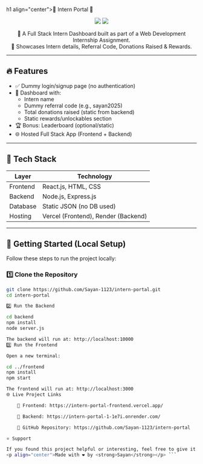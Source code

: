h1 align="center">🌟 Intern Portal 🌟</h1>

<p align="center">
  <img src="https://img.shields.io/badge/Status-Completed-brightgreen?style=flat-square"/>
  <img src="https://img.shields.io/github/license/Sayan-1123/intern-portal?style=flat-square"/>
</p>

<p align="center">
  🚀 A Full Stack Intern Dashboard built as part of a Web Development Internship Assignment.<br/>
  🎯 Showcases Intern details, Referral Code, Donations Raised & Rewards.
</p>

---

## 🔥 Features

- ✅ Dummy login/signup page (no authentication)
- 📄 Dashboard with:
  - Intern name
  - Dummy referral code (e.g., sayan2025)
  - Total donations raised (static from backend)
  - Static rewards/unlockables section
- 🏆 Bonus: Leaderboard (optional/static)
- 🌐 Hosted Full Stack App (Frontend + Backend)

---

## 🧰 Tech Stack

| Layer      | Technology              |
|------------|--------------------------|
| Frontend   | React.js, HTML, CSS      |
| Backend    | Node.js, Express.js      |
| Database   | Static JSON (no DB used) |
| Hosting    | Vercel (Frontend), Render (Backend) |

---



## 🚀 Getting Started (Local Setup)

Follow these steps to run the project locally:

### 1️⃣ Clone the Repository

```bash
git clone https://github.com/Sayan-1123/intern-portal.git
cd intern-portal

2️⃣ Run the Backend

cd backend
npm install
node server.js

The backend will run at: http://localhost:10000
3️⃣ Run the Frontend

Open a new terminal:

cd ../frontend
npm install
npm start

The frontend will run at: http://localhost:3000
🌐 Live Project Links

    🔗 Frontend: https://intern-portal-frontend.vercel.app/

    🔗 Backend: https://intern-portal-1-1e7i.onrender.com/

    📁 GitHub Repository: https://github.com/Sayan-1123/intern-portal

⭐ Support

If you found this project helpful or interesting, feel free to give it a ⭐ and share it with your friends!
<p align="center">Made with ❤️ by <strong>Sayan</strong></p> ```
